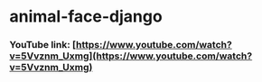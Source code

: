 # animal-face-django

### YouTube link: [https://www.youtube.com/watch?v=5Vvznm_Uxmg](https://www.youtube.com/watch?v=5Vvznm_Uxmg)
